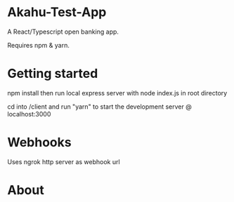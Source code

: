 # Akahu-Test-App

A React/Typescript open banking app.

Requires npm & yarn.

# Getting started 

npm install then run local express server with node index.js in root directory

cd into /client and run "yarn" to start the development server @ localhost:3000

# Webhooks

Uses ngrok http server as webhook url

# About


